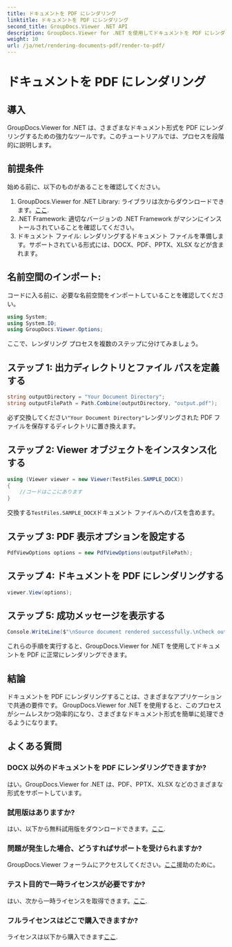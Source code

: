 ```yaml
---
title: ドキュメントを PDF にレンダリング
linktitle: ドキュメントを PDF にレンダリング
second_title: GroupDocs.Viewer .NET API
description: GroupDocs.Viewer for .NET を使用してドキュメントを PDF にレンダリングする方法を学びます。前提条件とよくある質問を含むステップバイステップのガイド。
weight: 10
url: /ja/net/rendering-documents-pdf/render-to-pdf/
---
```


# ドキュメントを PDF にレンダリング

## 導入
GroupDocs.Viewer for .NET は、さまざまなドキュメント形式を PDF にレンダリングするための強力なツールです。このチュートリアルでは、プロセスを段階的に説明します。
## 前提条件

始める前に、以下のものがあることを確認してください。
1.  GroupDocs.Viewer for .NET Library: ライブラリは次からダウンロードできます。[ここ](https://releases.groupdocs.com/viewer/net/).
2. .NET Framework: 適切なバージョンの .NET Framework がマシンにインストールされていることを確認してください。
3. ドキュメント ファイル: レンダリングするドキュメント ファイルを準備します。サポートされている形式には、DOCX、PDF、PPTX、XLSX などが含まれます。

## 名前空間のインポート:
コードに入る前に、必要な名前空間をインポートしていることを確認してください。
```csharp
using System;
using System.IO;
using GroupDocs.Viewer.Options;
```

ここで、レンダリング プロセスを複数のステップに分けてみましょう。
## ステップ 1: 出力ディレクトリとファイル パスを定義する
```csharp
string outputDirectory = "Your Document Directory";
string outputFilePath = Path.Combine(outputDirectory, "output.pdf");
```
必ず交換してください`"Your Document Directory"`レンダリングされた PDF ファイルを保存するディレクトリに置き換えます。
## ステップ 2: Viewer オブジェクトをインスタンス化する
```csharp
using (Viewer viewer = new Viewer(TestFiles.SAMPLE_DOCX))
{
    //コードはここにあります
}
```
交換する`TestFiles.SAMPLE_DOCX`ドキュメント ファイルへのパスを含めます。
## ステップ 3: PDF 表示オプションを設定する
```csharp
PdfViewOptions options = new PdfViewOptions(outputFilePath);
```
## ステップ 4: ドキュメントを PDF にレンダリングする
```csharp
viewer.View(options);
```
## ステップ 5: 成功メッセージを表示する
```csharp
Console.WriteLine($"\nSource document rendered successfully.\nCheck output in {outputDirectory}.");
```
これらの手順を実行すると、GroupDocs.Viewer for .NET を使用してドキュメントを PDF に正常にレンダリングできます。

## 結論
ドキュメントを PDF にレンダリングすることは、さまざまなアプリケーションで共通の要件です。 GroupDocs.Viewer for .NET を使用すると、このプロセスがシームレスかつ効率的になり、さまざまなドキュメント形式を簡単に処理できるようになります。
## よくある質問
### DOCX 以外のドキュメントを PDF にレンダリングできますか?
はい。GroupDocs.Viewer for .NET は、PDF、PPTX、XLSX などのさまざまな形式をサポートしています。
### 試用版はありますか?
はい、以下から無料試用版をダウンロードできます。[ここ](https://releases.groupdocs.com/).
### 問題が発生した場合、どうすればサポートを受けられますか?
 GroupDocs.Viewer フォーラムにアクセスしてください。[ここ](https://forum.groupdocs.com/c/viewer/9)援助のために。
### テスト目的で一時ライセンスが必要ですか?
はい、次から一時ライセンスを取得できます。[ここ](https://purchase.groupdocs.com/temporary-license/).
### フルライセンスはどこで購入できますか?
ライセンスは以下から購入できます[ここ](https://purchase.groupdocs.com/buy).